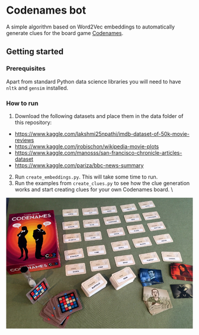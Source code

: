 # Codenames bot
A simple algorithm based on Word2Vec embeddings to automatically generate clues for the board game [Codenames](https://en.wikipedia.org/wiki/Codenames_(board_game)).  

## Getting started

### Prerequisites
Apart from standard Python data science libraries you will need to have `nltk` and `gensim` installed.

### How to run

1. Download the following datasets and place them in the data folder of this repository:
  - https://www.kaggle.com/lakshmi25npathi/imdb-dataset-of-50k-movie-reviews
  - https://www.kaggle.com/jrobischon/wikipedia-movie-plots
  - https://www.kaggle.com/manosss/san-francisco-chronicle-articles-dataset
  - https://www.kaggle.com/pariza/bbc-news-summary
2. Run `create_embeddings.py`. This will take some time to run.
3. Run the examples from `create_clues.py` to see how the clue generation works and start creating clues for your own Codenames board. \



 
![Codenames board example](https://github.com/MateVaradi/Codenames/blob/main/illustrations/SetUp.jpg)

